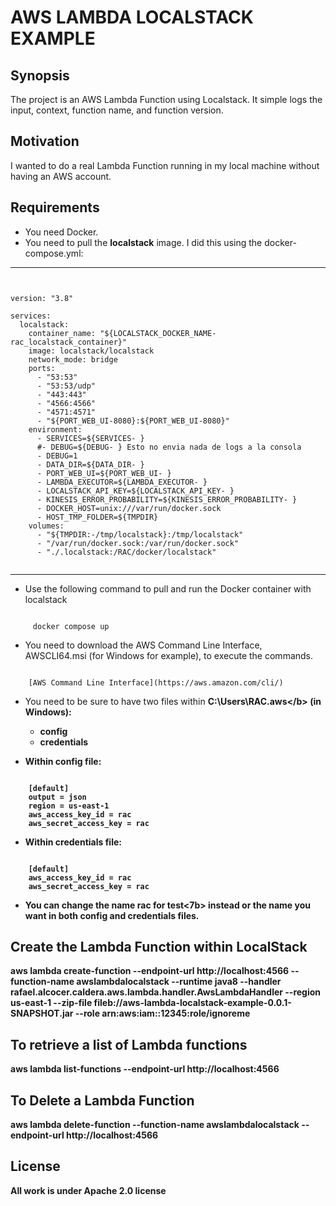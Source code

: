 # AWS LAMBDA LOCALSTACK EXAMPLE

## Synopsis

The project is an AWS Lambda Function using Localstack.
It simple logs the input, context, function name, and function version.

## Motivation

I wanted to do a real Lambda Function running in my local machine without having an AWS account.

## Requirements

- You need Docker.
- You need to pull the <b>localstack</b> image. I did this using the docker-compose.yml:

***

<pre><code>

version: "3.8"

services:
  localstack:
    container_name: "${LOCALSTACK_DOCKER_NAME-rac_localstack_container}"
    image: localstack/localstack
    network_mode: bridge
    ports:
      - "53:53"
      - "53:53/udp"
      - "443:443"
      - "4566:4566"
      - "4571:4571"
      - "${PORT_WEB_UI-8080}:${PORT_WEB_UI-8080}"
    environment:
      - SERVICES=${SERVICES- }
      #- DEBUG=${DEBUG- } Esto no envia nada de logs a la consola
      - DEBUG=1
      - DATA_DIR=${DATA_DIR- }
      - PORT_WEB_UI=${PORT_WEB_UI- }
      - LAMBDA_EXECUTOR=${LAMBDA_EXECUTOR- }
      - LOCALSTACK_API_KEY=${LOCALSTACK_API_KEY- }
      - KINESIS_ERROR_PROBABILITY=${KINESIS_ERROR_PROBABILITY- }
      - DOCKER_HOST=unix:///var/run/docker.sock
      - HOST_TMP_FOLDER=${TMPDIR}
    volumes:
      - "${TMPDIR:-/tmp/localstack}:/tmp/localstack"
      - "/var/run/docker.sock:/var/run/docker.sock"
      - "./.localstack:/RAC/docker/localstack"

</code></pre>

***

- Use the following command to pull and run the Docker container with localstack

<pre><code>
     docker compose up
</code></pre>

- You need to download the AWS Command Line Interface, AWSCLI64.msi (for Windows for example), to execute the commands.
<pre><code>
    [AWS Command Line Interface](https://aws.amazon.com/cli/)
</code></pre>
  
- You need to be sure to have two files within <b>C:\Users\RAC\.aws\</b> (in Windows):
  - config
  - credentials 
  
- Within <b>config</b> file:
<pre><code>
    [default]
    output = json
    region = us-east-1
    aws_access_key_id = rac
    aws_secret_access_key = rac
</code></pre>

- Within <b>credentials</b> file:
<pre><code>
    [default]
    aws_access_key_id = rac
    aws_secret_access_key = rac
</code></pre>

- You can change the name <b>rac</b> for <b>test<7b> instead or the name you want in both <b>config</b> and <b>credentials</b> files.

## Create the Lambda Function within LocalStack
aws lambda create-function --endpoint-url http://localhost:4566 --function-name awslambdalocalstack --runtime java8 --handler rafael.alcocer.caldera.aws.lambda.handler.AwsLambdaHandler --region us-east-1 --zip-file fileb://aws-lambda-localstack-example-0.0.1-SNAPSHOT.jar --role arn:aws:iam::12345:role/ignoreme

## To retrieve a list of Lambda functions
aws lambda list-functions --endpoint-url http://localhost:4566

## To Delete a Lambda Function
aws lambda delete-function --function-name awslambdalocalstack --endpoint-url http://localhost:4566

## License

All work is under Apache 2.0 license